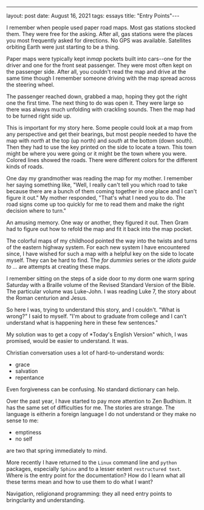 ---
layout: post
date: August 16, 2021
tags: essays
title: "Entry Points"---


I remember when people used paper road maps. Most gas stations stocked
them. They were free for the asking. After all, gas stations were the
places you most frequently asked for directions. No GPS was available.
Satellites orbiting Earth were just starting to be a thing.

Paper maps were typically kept in*map* pockets built into cars--one
for the driver and one for the front seat passenger. They
were most often kept on the passenger side. After all, you couldn't
read the map and drive at the same time though I remember someone
driving with the map spread across the steering wheel.

The passenger reached down, grabbed a map, hoping they got the right
one the first time. The next thing to do was open it. They were large
so there was always much unfolding with crackling sounds. Then the map had to be turned
right side up.

This is important for my story here. Some people could look at a map
from any perspective and get their bearings, but most people needed to
have the map with *north* at the top (up north) and *south* at the
bottom (down south). Then they had to use the key printed on the side
to locate a town. This town might be where you were going or it might
be the town where you were. Colored lines showed the roads. There were
different colors for the different kinds of roads. 

One day my grandmother was reading the map for my mother. I remember
her saying something like, "Well, I really can't tell you which road
to take because there are a bunch of them coming together in one place
and I can't figure it out." My mother responded, "That's what I need
you to do. The road signs come up too quickly for me to read them and
make the right decision where to turn."

An amusing memory. One way or another, they figured it out. Then
Gram had to figure out how to refold the map and fit it back into the
map pocket.

The colorful maps of my childhood pointed the way into the twists and
turns of the eastern highway system. For each new system I have
encountered since, I have wished for such a map with a helpful key on
the side to locate myself. They can be hard to
find. The *for dummies* series or the *idiots guide to ...* are
attempts at creating these maps.

I remember sitting on the steps of a side door to my dorm one warm
spring Saturday with a Braille volume of the Revised Standard Version
of the Bible. The particular volume was Luke-John. I was reading Luke
7, the story about the Roman centurion and Jesus.

So here I was, trying to understand this story, and I couldn't. "What
is wrong?" I said to myself. "I'm about to graduate from college and I
can't understand what is happening here in these few sentences."


My solution was to get a copy of *Today's English Version" which, I
was promised, would be easier to understand. It was.

Christian conversation uses a lot of hard-to-understand words:

  * grace
  * salvation
  * repentance


Even forgiveness can be confusing. No standard dictionary can help.


Over the past year, I have started to pay more attention
             to Zen Budhism. It has the same set of difficulties for
             me. The stories are strange. The language is eitherin  a
             foreign language I do not understand or they make no
             sense to me:

  * emptiness
  * no self

are two that spring immediately to mind.

More recently I have returned to the `Linux`
             command line and `python` packages, especially `Sphinx`
             and to a lesser extent `restructured text`. Where is the
             entry point for the documentation? How do I learn what
             all these terms mean and how to use them to do what I
             want?

Navigation, religionand programming: they all need entry
             points to bringclarity and understanding.


